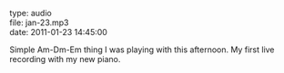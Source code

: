 type: audio  
file: jan-23.mp3  
date: 2011-01-23 14:45:00

Simple Am-Dm-Em thing I was playing with this afternoon. My first live recording with my new piano.